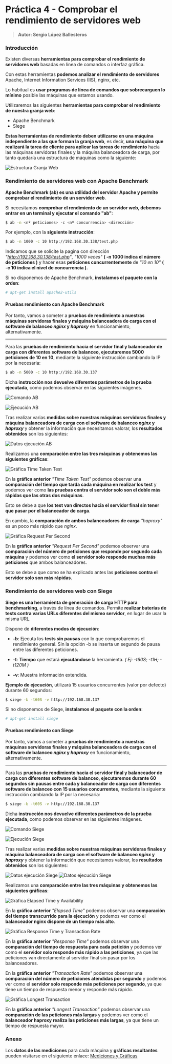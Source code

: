 # Práctica 4 - Comprobar el rendimiento de servidores web
> **Autor: Sergio López Ballesteros**

### Introducción
Existen diversas **herramientas para comprobar el rendimiento de servidores web** basadas en línea de comandos o interfaz gráfica.

Con estas herramientas **podemos analizar el rendimiento de servidores** Apache, Internet Information Services (IIS), nginx, etc.

Lo habitual es **usar programas de línea de comandos que sobrecarguen lo mínimo** posible las máquinas que estamos usando. 

Utilizaremos las siguientes **herramientas para comprobar el rendimiento de nuestra granja web**:

 - Apache Benchmark
 - Siege

**Estas herramientas de rendimiento deben utilizarse en una máquina independiente a las que forman la granja web**, es decir, **una máquina que realizará la tarea de cliente para aplicar las tareas de rendimiento** hacia las máquinas servidoras finales y la máquina balanceadora de carga, por tanto quedaría una estructura de máquinas como la siguiente:

![Estructura Granja Web][captura1]



### Rendimiento de servidores web con Apache Benchmark

**Apache Benchmark (ab) es una utilidad del servidor Apache y permite comprobar el rendimiento de un servidor web**.

Si necesitamos **comprobar el rendimiento de un servidor web, debemos entrar en un terminal y ejecutar el comando "ab"**:

```sh
$ ab -n <nº peticiones> -c <nº concurrencia> <dirección>
```

Por ejemplo, con la **siguiente instrucción**:

```sh
$ ab -n 1000 -c 10 http://192.168.30.138/test.php
```

Indicamos que se solicite la pagina con dirección *"http://192.168.30.138/test.php"*, *"1000 veces"* **( -n 1000 indica el número de peticiones )** y hacer esas **peticiones concurrentemente** de *"10 en 10"* **( -c 10 indica el nivel de concurrencia ).**

Si no disponemos de Apache Benchmark, **instalamos el paquete con la orden**:

```sh
# apt-get install apache2-utils
```


#### Pruebas rendimiento con Apache Benchmark
Por tanto, vamos a someter a **pruebas de rendimiento a nuestras máquinas servidoras finales y máquina balanceadora de carga con el software de balanceo *nginx* y *haproxy*** en funcionamiento, alternativamente.

----------

Para las **pruebas de rendimiento hacia el servidor final y balanceador de carga con diferentes software de balanceo, ejecutaremos 5000 peticiones de 10 en 10**, mediante la siguiente instrucción cambiando la IP por la necesaria:

```sh
$ ab -n 5000 -c 10 http://192.168.30.137
```

Dicha **instrucción nos devuelve diferentes parámetros de la prueba ejecutada**, como podemos observar en las siguientes imágenes.

![Comando AB][captura2]

![Ejecución AB][captura3]
  
Tras realizar varias **medidas sobre nuestras máquinas servidoras finales y máquina balanceadora de carga con el software de balanceo *nginx* y *haproxy*** y obtener la información que necesitamos valorar, los **resultados obtenidos** son los siguientes:

![Datos ejecución AB][captura4]

Realizamos una **comparación entre las tres máquinas y obtenemos las siguientes gráficas**:

![Gráfica Time Taken Test][captura5]

En la **gráfica anterior** *"Time Taken Test"* podemos observar una **comparación del tiempo que tarda cada máquina en realizar los test** y podemos ver como **las pruebas contra el servidor solo son el doble más rápidas que las otras dos máquinas**. 

Esto se debe a que **los test van directos hacia el servidor final sin tener que pasar por el balanceador de carga**.

En cambio, la **comparación de ambos balanceadores de carga** *"haproxy"* es un poco más rápido que *nginx*.

![Gráfica Request Per Second][captura6]

En la **gráfica anterior** *"Request Per Second"* podemos observar una **comparación del número de peticiones que responde por segundo cada máquina** y podemos ver como **el servidor solo responde muchas más peticiones** que ambos balanceadores.

Esto se debe a que como se ha explicado antes las **peticiones contra el servidor solo son más rápidas**. 

### Rendimiento de servidores web con Siege
**Siege es una herramienta de generación de carga HTTP para benchmarking**, a través de línea de comandos. Permite **realizar baterías de tests contra varias URLs diferentes del mismo servidor**, en lugar de usar la misma URL.

Dispone de **diferentes modos de ejecución**: 

 - **-b**: Ejecuta los **tests sin pausas** con lo que comprobaremos el rendimiento general. Sin la opción -b se inserta un segundo de pausa entre las diferentes peticiones.
 
 - **-t**: **Tiempo** que estará **ejecutándose** la herramienta. *( Ej: -t60S; -t1H; -t120M )*
 
 - **-v**: Muestra información extendida.

**Ejemplo de ejecución**, utilizará 15 usuarios concurrentes (valor por defecto) durante 60 segundos:

```sh
$ siege -b -t60S -v http://192.168.30.137
```

Si no disponemos de Siege, **instalamos el paquete con la orden**:

```sh
# apt-get install siege
```


#### Pruebas rendimiento con Siege
Por tanto, vamos a someter a **pruebas de rendimiento a nuestras máquinas servidoras finales y máquina balanceadora de carga con el software de balanceo *nginx* y *haproxy*** en funcionamiento, alternativamente.

----------

Para las **pruebas de rendimiento hacia el servidor final y balanceador de carga con diferentes software de balanceo, ejecutaremos durante 60 segundos sin pausas entre cada y balanceador de carga con diferentes software de balanceo con 15 usuarios concurrentes**, mediante la siguiente instrucción cambiando la IP por la necesaria:

```sh
$ siege -b -t60S -v http://192.168.30.137
```


Dicha **instrucción nos devuelve diferentes parámetros de la prueba ejecutada**, como podemos observar en las siguientes imágenes.

![Comando Siege][captura7]

![Ejecución Siege][captura8]

Tras realizar varias **medidas sobre nuestras máquinas servidoras finales y máquina balanceadora de carga con el software de balanceo *nginx* y *haproxy*** y obtener la información que necesitamos valorar, los **resultados obtenidos** son los siguientes:

![Datos ejecución Siege][captura9]
![Datos ejecución Siege][captura10]

Realizamos una **comparación entre las tres máquinas y obtenemos las siguientes gráficas**:

![Gráfica Elapsed Time y Availability][captura11]

En la **gráfica anterior** *"Elapsed Time"* podemos observar una **comparación del tiempo transcurrido para la ejecución** y podemos ver como el **balanceador nginx dispone de un tiempo más alto**.

![Gráfica Response Time y Transaction Rate][captura12]

En la **gráfica anterior** *"Response Time"* podemos observar una **comparación del tiempo de respuesta para cada petición** y podemos ver como el **servidor solo responde más rápido a las peticiones**, ya que las peticiones van directamente al servidor final sin pasar por los balanceadores.

En la **gráfica anterior** *"Transaction Rate"* podemos observar una **comparación del número de peticiones atendidas por segundo** y podemos ver como el **servidor solo responde más peticiones por segundo**, ya que tiene un tiempo de respuesta menor y responde más rápido.

![Gráfica Longest Transaction][captura13]

En la **gráfica anterior** *"Longest Transaction"* podemos observar una **comparación de las peticiones más largas** y podemos ver como el **balanceador haproxy realiza las peticiones más largas**, ya que tiene un tiempo de respuesta mayor.



### Anexo
Los **datos de las mediciones** para cada máquina y **gráficas resultantes** pueden visitarse en el siguiente enlace: [Mediciones y Gráficas](https://github.com/sergiol29/UGR_SWAP/blob/master/Practica4/Resultados_Ejecuciones.xlsx "Mediciones y Gráficas")

[captura1]: https://github.com/sergiol29/UGR_SWAP/blob/master/Practica4/capturas/Estructura_Granja_Web.png "Estructura Granja Web"

[captura2]: https://github.com/sergiol29/UGR_SWAP/blob/master/Practica4/capturas/Ejecucion_1_ab.PNG "Comando AB"

[captura3]: https://github.com/sergiol29/UGR_SWAP/blob/master/Practica4/capturas/Ejecucion_ab.PNG "Ejecución AB"

[captura4]: https://github.com/sergiol29/UGR_SWAP/blob/master/Practica4/capturas/Datos_Medidas_AB.PNG "Datos Ejecución AB"

[captura5]: https://github.com/sergiol29/UGR_SWAP/blob/master/Practica4/capturas/Grafica_AB_Time_Taken_Test.PNG "Gráfica Time Taken Test"

[captura6]: https://github.com/sergiol29/UGR_SWAP/blob/master/Practica4/capturas/Grafica_AB_Request_per_second.PNG "Gráfica Request Per Second"

[captura7]: https://github.com/sergiol29/UGR_SWAP/blob/master/Practica4/capturas/Ejecucion_1_Siege.PNG "Comando Siege"

[captura8]: https://github.com/sergiol29/UGR_SWAP/blob/master/Practica4/capturas/Ejecucion_Siege.PNG "Ejecución Siege"

[captura9]: https://github.com/sergiol29/UGR_SWAP/blob/master/Practica4/capturas/Datos_Medidas_Siege.PNG "Datos Ejecución Siege"

[captura10]: https://github.com/sergiol29/UGR_SWAP/blob/master/Practica4/capturas/Datos_Medidas_Siege_1.PNG "Datos Ejecución Siege"

[captura11]: https://github.com/sergiol29/UGR_SWAP/blob/master/Practica4/capturas/Grafica_Siege_ElapseTime.PNG "Gráfica Elapsed Time y Availability"

[captura12]: https://github.com/sergiol29/UGR_SWAP/blob/master/Practica4/capturas/Grafica_Siege_ResponseTime_TransactionRate.PNG "Gráfica Response Time y Transaction Rate"

[captura13]: https://github.com/sergiol29/UGR_SWAP/blob/master/Practica4/capturas/Grafica_Siege_LongestTransaction.PNG "Gráfica Longest Transaction"
